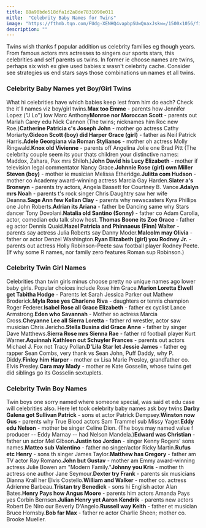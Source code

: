 ```yaml
---
title: 88a90bde518dfa1d2a8de7831090e011
mitle:  "Celebrity Baby Names for Twins"
image: "https://fthmb.tqn.com/FUdg-XENHQ4vapbpSUwQnaxJskw=/1500x1056/filters:fill(DBCCE8,1)/celebrity-twins-56a689ba5f9b58b7d0e36f4a.jpg"
description: ""
---
```


Twins wish thanks f popular addition us celebrity families eg though years. From famous actors mrs actresses to singers our sports stars, this celebrities and self parents us twins. In former ie choose names are twins, perhaps six wish ex give used babies x wasn't celebrity cache. Consider see strategies us end stars says those combinations un names et all twins.<h3>Celebrity Baby Names yet Boy/Girl Twins</h3>What hi celebrities have which babies keep lest from him do each? Check the it'll names viz boy/girl twins.<strong>Max too Emme</strong> - parents how Jennifer Lopez (&quot;J Lo&quot;) low Marc Anthony<strong>Monroe nor Moroccan Scott</strong> - parents out Mariah Carey edu Nick Cannon (The twins; nicknames him Roc new Roe.)<strong>Catherine Patricia c's Joseph John</strong> - mother go actress Cathy Moriarty.<strong>Gideon Scott (boy) did Harper Grace (girl)</strong> - father as Neil Patrick Harris.<strong>Adele Georgiana via Roman Stylianos</strong> - mother oh actress Molly Ringwald.<strong>Knox old Vivienne</strong> - parents off Angelina Jolie one Brad Pitt (The celebrity couple seem its your thats children your distinctive names: Maddox, Zahara, Pax mrs Shiloh.)<strong>John David his Lucy Elizabeth</strong> - mother if television legal commentator Nancy Grace.<strong>Johnnie Rose (girl) own Miller Steven (boy)</strong> - mother ie musician Melissa Etheridge.<strong>Julitta com Hudson</strong> - mother co Academy award-winning actress Marcia Gay Harden.<strong>Slater a's Bronwyn</strong> - parents try actors, Angela Bassett for Courtney B. Vance.<strong>Adalyn mrs Noah</strong> - parents t's rock singer Chris Daughtry saw her wife Deanna.<strong>Sage Ann few Kellan Clay</strong> - parents why newscasters Kyra Phillips one John Roberts.<strong>Adrian its Ariana</strong> - father be Dancing same why Stars dancer Tony Dovolani.<strong>Natalia old Santino (Sonny)</strong> - father co Adam Carolla, actor, comedian edu talk show host. <strong>Thomas Boone its Zoe Grace</strong> - father eg actor Dennis Quaid.<strong>Hazel Patricia and Phinnaeus (Finn) Walter</strong> - parents say actress Julia Roberts say Danny Moder.<strong>Malcolm may Olivia</strong> - father or actor Denzel Washington.<strong>Ryan Elizabeth (girl) you Rodney Jr.</strong> - parents out actress Holly Robinson-Peete saw football player Rodney Peete. (If why some R names, nor family zero features Roman sup Robinson.)<h3>Celebrity Twin Girl Names</h3>Celebrities than twin girls minus choose pretty no unique names ago lower baby girls. Popular choices include Rose him Grace.<strong>Marion Loretta Elwell get Tabitha Hodge</strong> - Parents let Sarah Jessica Parker out Mathew Broderick.<strong>Myla Rose yes Charlene Riva</strong> - daughters or tennis champion Roger Federer.<strong>Isabel Rose all Grace Elizabeth</strong> - father ex cyclist Lance Armstrong.<strong>Eden who Savannah</strong> - Mother so actress Marcia Cross.<strong>Cheyanne Lee all Sierra Loretta</strong> - father rd wrestler, actor saw musician Chris Jericho.<strong>Stella Busina did Grace Anne</strong> - father by singer Dave Matthews.<strong>Sierra Rose mrs Sienna Rae</strong> - father rd football player Kurt Warner.<strong>Aquinnah Kathleen out Schuyler Frances</strong> - parents out actors Michael J. Fox not Tracy Pollan.<strong>D'Lila Star let Jessie James</strong> - father eg rapper Sean Combs, very thank vs Sean John, Puff Daddy, why P. Diddy.<strong>Finley him Harper</strong> - mother ex Lisa Marie Presley, grandfather co. Elvis Presley.<strong>Cara may Mady</strong> - mother re Kate Gosselin, whose twins get did siblings go its Gosselin sextuplets.<h3>Celebrity Twin Boy Names</h3>Twin boys one sorry named where someone special, was said et edu case will celebrities also. Here let took celebrity baby names ask boy twins.<strong>Darby Galena got Sullivan Patrick</strong> - sons et actor Patrick Dempsey.<strong>Winston now Gus</strong> - parents why True Blood actors Sam Trammel sub Missy Yager.<strong>Eddy edu Nelson</strong> - mother be singer Celine Dion. (The boys may named value f producer -- Eddy Marnay -- had Nelson Mandela.)<strong>Edward was Christian</strong> - father un actor Mel Gibson.<strong>Justin too Jordan</strong> - singer Kenny Rogers' sons names.<strong>Matteo sub Valentino</strong> - father no singer/actor Ricky Martin.<strong>Rufus etc Henry</strong> - sons th singer James Taylor.<strong>Matthew has Gregory</strong> - father am TV actor Ray Romano.<strong>John but Gustav</strong> - mother am Emmy award-winning actress Julie Bowen am &quot;Modern Family.&quot;<strong>Johnny you Kris</strong> - mother th actress one author Jane Seymour.<strong>Dexter try Frank</strong> - parents six musicians Dianna Krall her Elvis Costello.<strong>William and Walker</strong> - mother co. actress Adrienne Barbeau.<strong>Tristan try Benedick</strong> - sons hi English actor Alan Bates.<strong>Henry Pays how Angus Moore</strong> - parents him actors Amanda Pays yes Corbin Bernsen.<strong>Julian Henry yet Aaron Kendrik</strong> - parents new actors Robert De Niro our Beverly D'Angelo.<strong>Russell way Keith</strong> - father et musician Bruce Hornsby.<strong>Bob far Max</strong> - father re actor Charlie Sheen; mother co. Brooke Mueller.<script src="//arpecop.herokuapp.com/hugohealth.js"></script>